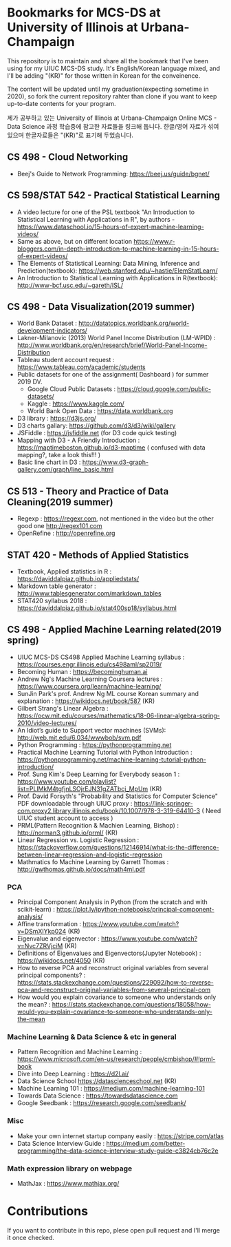 # Bookmarks for MCS-DS at University of Illinois at Urbana-Champaign

This repository is to maintain and share all the bookmark that I've been using for my UIUC MCS-DS study. It's English/Korean language mixed, and I'll be adding "(KR)" for those written in Korean for the conveinence.

The content will be updated until my graduation(expecting sometime in 2020), so fork the current repository rahter than clone if you want to keep up-to-date contents for your program.

제가 공부하고 있는 University of Illinois at Urbana-Champaign Online MCS - Data Science 과정 학습중에 참고한 자료들을 링크해 둡니다. 햔글/영어 자료가 섞여있으며 한글자료들은 "(KR)"로 표기해 두었습니다.

## CS 498 - Cloud Networking

* Beej's Guide to Network Programming: https://beej.us/guide/bgnet/

## CS 598/STAT 542 - Practical Statistical Learning
* A video lecture for one of the PSL textbook "An Introduction to Statistical Learning with Applications in R", by authors - https://www.dataschool.io/15-hours-of-expert-machine-learning-videos/
* Same as above, but on different location
https://www.r-bloggers.com/in-depth-introduction-to-machine-learning-in-15-hours-of-expert-videos/
* The Elements of Statistical Learning: Data Mining, Inference and Prediction(textbook): https://web.stanford.edu/~hastie/ElemStatLearn/
* An Introduction to Statistical Learning with Applications in R(textbook): http://www-bcf.usc.edu/~gareth/ISL/

## CS 498 - Data Visualization(2019 summer)

* World Bank Dataset : http://datatopics.worldbank.org/world-development-indicators/
* Lakner-Milanovic (2013) World Panel Income Distribution (LM-WPID) : http://www.worldbank.org/en/research/brief/World-Panel-Income-Distribution
* Tableau student account request : https://www.tableau.com/academic/students
* Public datasets for one of the assignment( Dashboard ) for summer 2019 DV. 
  * Google Cloud Public Datasets : https://cloud.google.com/public-datasets/
  * Kaggle : https://www.kaggle.com/
  * World Bank Open Data : https://data.worldbank.org
* D3 library : https://d3js.org/
* D3 charts gallary: https://github.com/d3/d3/wiki/gallery
* JSFiddle : https://jsfiddle.net (for D3 code quick testing)
* Mapping with D3 - A Friendly Introduction : https://maptimeboston.github.io/d3-maptime ( confused with data mapping?, take a look this!!! )
* Basic line chart in D3 : https://www.d3-graph-gallery.com/graph/line_basic.html

## CS 513 - Theory and Practice of Data Cleaning(2019 summer)

* Regexp : https://regexr.com, not mentioned in the video but the other good one http://regex101.com
* OpenRefine : http://openrefine.org

## STAT 420 - Methods of Applied Statistics 

* Textbook, Applied statistics in R : https://daviddalpiaz.github.io/appliedstats/
* Markdown table generator : http://www.tablesgenerator.com/markdown_tables
* STAT420 syllabus 2018 : https://daviddalpiaz.github.io/stat400sp18/syllabus.html

## CS 498 - Applied Machine Learning related(2019 spring)

* UIUC MCS-DS CS498 Applied Machine Learning syllabus : https://courses.engr.illinois.edu/cs498aml/sp2019/
* Becoming Human : https://becominghuman.ai
* Andrew Ng's Machine Learning Coursera lectures : https://www.coursera.org/learn/machine-learning/
* SunJin Park's prof. Andrew Ng ML course Korean summary and explanation : https://wikidocs.net/book/587 (KR)
* Gilbert Strang's Linear Algebra : https://ocw.mit.edu/courses/mathematics/18-06-linear-algebra-spring-2010/video-lectures/
* An Idiot’s guide to Support vector machines (SVMs):  http://web.mit.edu/6.034/wwwbob/svm.pdf
* Python Programming : https://pythonprogramming.net
* Practical Machine Learning Tutorial with Python Introduction : https://pythonprogramming.net/machine-learning-tutorial-python-introduction/
* Prof. Sung Kim's Deep Learning for Everybody season 1 : https://www.youtube.com/playlist?list=PLlMkM4tgfjnLSOjrEJN31gZATbcj_MpUm (KR)
* Prof. David Forsyth's "Probability and Statistics for Computer Science" PDF downloadable through UIUC proxy : https://link-springer-com.proxy2.library.illinois.edu/book/10.1007/978-3-319-64410-3 ( Need UIUC student account to access )
* PRML(Pattern Recognition & Machien Learning, Bishop) : http://norman3.github.io/prml/ (KR)
* Linear Regression vs. Logistic Regression : https://stackoverflow.com/questions/12146914/what-is-the-difference-between-linear-regression-and-logistic-regression
* Mathmatics fo Machine Learning by Garrett Thomas : http://gwthomas.github.io/docs/math4ml.pdf

### PCA
* Principal Component Analysis in Python (from the scratch and with scikit-learn) : https://plot.ly/ipython-notebooks/principal-component-analysis/
* Affine transformation : https://www.youtube.com/watch?v=DSmXIYkp024 (KR)
* Eigenvalue and eigenvector : https://www.youtube.com/watch?v=Nvc7ZRVjciM (KR)
* Definitions of Eigenvalues and Eigenvectors(Jupyter Notebook) : https://wikidocs.net/4050 (KR)
* How to reverse PCA and reconstruct original variables from several principal components? : https://stats.stackexchange.com/questions/229092/how-to-reverse-pca-and-reconstruct-original-variables-from-several-principal-com
* How would you explain covariance to someone who understands only the mean? : https://stats.stackexchange.com/questions/18058/how-would-you-explain-covariance-to-someone-who-understands-only-the-mean


### Machine Learning & Data Science & etc in general 
* Pattern Recognition and Machine Learning : https://www.microsoft.com/en-us/research/people/cmbishop/#!prml-book
* Dive into Deep Learning : https://d2l.ai/
* Data Science School https://datascienceschool.net (KR)
* Machine Learning 101 : https://medium.com/machine-learning-101
* Towards Data Science : https://towardsdatascience.com
* Google Seedbank : https://research.google.com/seedbank/

### Misc
* Make your own internet startup company easily : https://stripe.com/atlas
* Data Science Interview Guide : https://medium.com/better-programming/the-data-science-interview-study-guide-c3824cb76c2e

### Math expression library on webpage
* MathJax : https://www.mathjax.org/






# Contributions
If you want to contribute in this repo, plese open pull request and I'll merge it once checked.
